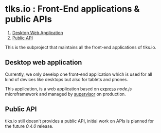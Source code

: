 # tlks.io : Front-End applications & public APIs

1. [Desktop Web Application](#web-application)
2. [Public API](#public-api)

This is the subproject that maintains all the front-end applications of
tlks.io.

## Desktop web application

Currently, we only develop one front-end application which is used for
all kind of devices like desktops but also for tablets and phones.

This application, is a web application based on
[express](http://expressjs.org) *node.js* microframework and managed by
[supervisor](http://supervisor.org) on production.

## Public API

tlks.io still doesn't provides a public API, initial work on APIs is planned
for the future *0.4.0* release.
